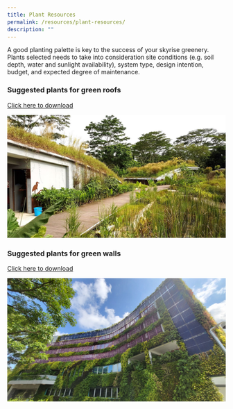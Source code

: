 ```yaml
---
title: Plant Resources
permalink: /resources/plant-resources/
description: ""
---
```

A good planting palette is key to the success of your skyrise greenery. Plants selected needs to take into consideration site conditions (e.g. soil depth, water and sunlight availability), system type, design intention, budget, and expected degree of maintenance. 

### **Suggested plants for green roofs**
[Click here to download](/files/Plant%20resources/suggested%20plant%20species%20for%20green%20roofs.pdf)

<img style="width:600px" src="/images/Skyrise%20Greenery/Kranji.jpg">

### **Suggested plants for green walls** 
[Click here to download](/files/Plant%20resources/suggested%20plant%20species%20for%20green%20walls.pdf)

<img style="width:600px" src="/images/Skyrise%20Greenery/keppel.jpg">